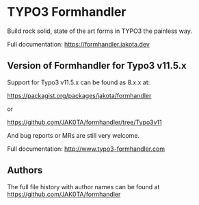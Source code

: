 # TYPO3 Formhandler

Build rock solid, state of the art forms in TYPO3 the painless way.

Full documentation: https://formhandler.jakota.dev

## Version of Formhandler for Typo3 v11.5.x

Support for Typo3 v11.5.x can be found as 8.x.x at:

https://packagist.org/packages/jakota/formhandler

or

https://github.com/JAK0TA/formhandler/tree/Typo3v11

And bug reports or MRs are still very welcome.

Full documentation: http://www.typo3-formhandler.com

## Authors

The full file history with author names can be found at
https://github.com/JAK0TA/formhandler
